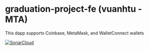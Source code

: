 # graduation-project-fe (vuanhtu - MTA)

This dapp supports Coinbase, MetaMask, and WalletConnect wallets

[![SonarCloud](https://sonarcloud.io/images/project_badges/sonarcloud-white.svg)](https://sonarcloud.io/summary/new_code?id=tuvuanh27_graduation-project-fe)
